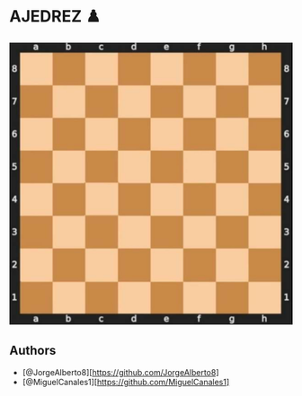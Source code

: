 # AJEDREZ ♟️
![alt text](image.png)

## Authors

- [@JorgeAlberto8][https://github.com/JorgeAlberto8]
- [@MiguelCanales1][https://github.com/MiguelCanales1]
